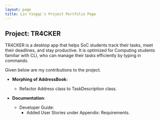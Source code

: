 ```yaml
---
layout: page
title: Lin Yingqi's Project Portfolio Page
---
```


## Project: TR4CKER

TR4CKER is a desktop app that helps SoC students track their tasks, meet their deadlines, and stay productive. It is 
optimized for Computing students familiar with CLI, who can manage their tasks efficiently by typing in commands.

Given below are my contributions to the project.

* **Morphing of AddressBook:** 
  * Refactor Address class to TaskDescription class.

* **Documentation**:
  * Developer Guide:
    * Added User Stories under Appendix: Requirements.
